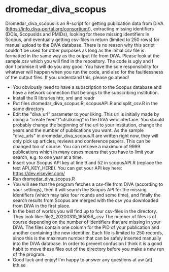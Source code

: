 # dromedar_diva_scopus
Dromedar_diva_scopus is an R-script for getting publication data from DiVA (https://info.diva-portal.org/consortium/), extracting missing identifiers (DOIs, ScopusIds and PMIDs), looking for these missing identifiers in Scopus, and eventually getting csv-files in return (limited to 250 rows) for manual upload to the DiVA database. There is no reason why this script couldn't be used for other purposes as long as the initial csv file is formatted in the same way as the output file from DiVA. Please look at the sample.csv which you will find in the repository. The code is ugly and I don't promise it will do you any good. You have the sole responsibility for whatever will happen when you run the code, and also for the faultlessness of the output files. If you understand this, please go ahead!

- You obviously need to have a subscription to the Scopus database and have a network connection that belongs to the subscribing institution.
- Install the R libraries httr, xml and readr
- Put files dromedar_diva_scopus.R, scopusAPI.R and split_csv.R in the same directory
- Edit the "diva_url" parameter to your liking. This url is initially made by doing a "create feed"/"utsökning" in the DiVA web interface. You should probably change the beginning of the url to your institution, change the years and the number of publications you want. As the sample "diva_urls" in dromedar_diva_scopus.R are written right now, they will only pick up articles, reviews and conference papers. This can be changed too of course. You can retrieve a maximum of 9999 publications which in many cases means that you have to limit your search, e.g. to one year at a time.
- Insert your Scopus API key at line 9 and 52 in scopusAPI.R (replace the text API_KEY_HERE). You can get your API key here: https://dev.elsevier.com/
- Run dromedar_diva_scopus.R
- You will see that the program fetches a csv-file from DiVA (according to your settings), then it will search the Scopus API for the missing identifiers (which may take four rounds and some time), and finally the search results from Scopus are merged with the csv you downloaded from DiVA in the first place.
- In the best of worlds you will find up to four csv-files in the directory. They look like: file2_20200310_165056_.csv The number of files is of course depending on the number of identifiers that are missing in your DiVA. The files contain one column for the PID of your publication and another containing the new identifier. Each file is limited to 250 records, since this is the maximum number that can be safely inserted manually into the DiVA database. In order to prevent confusion I think it is a good habit to move these files out of the directory before you make a new run of the program.
- Good luck and enjoy! I'm happy to answer any questions at aw (at) kth.se
